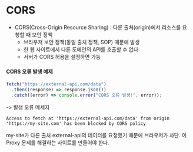 # CORS

- CORS(Cross-Origin Resource Sharing) : 다른 출처(origin)에서 리소스를 요청할 때 보안 정책
  - 브라우저 보안 정책(동일 출처 정책, SOP) 때문에 발생
  - 한 웹 사이트에서 다른 도메인의 API를 호출할 수 없다
  - 서버가 CORS 허용을 설정하면 가능

#### CORS 오류 발생 예제

```javascript
fetch("https://external-api.com/data")
  .then((response) => response.json())
  .catch((error) => console.error("CORS 오류 발생!", error));
```

-> 발생 오류 메세지

```shell
Access to fetch at 'https://external-api.com/data' from origin 'https://my-site.com' has been blocked by CORS policy
```

my-site가 다른 출처 external-api의 데이터를 요청했기 때문에 브라우저가 차단.
이 Proxy 문제를 해결하는 사이트를 만들어야 한다.
